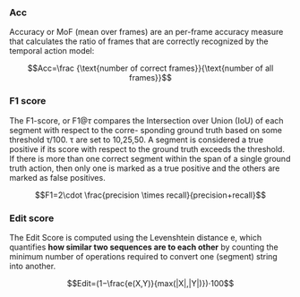 ### Acc
Accuracy or MoF (mean over frames) are an per-frame accuracy measure that calculates the ratio of frames that are correctly recognized by the temporal action model:

$$Acc=\frac {\text{number of correct frames}}{\text{number of all frames}}$$

### F1 score
The F1-score, or F1@$\tau$ compares the Intersection over Union (IoU) of each segment with respect to the corre- sponding ground truth based on some threshold τ/100. τ are set to 10,25,50. A segment is considered a true positive if its score with respect to the ground truth exceeds the threshold. If there is more than one correct segment within the span of a single ground truth action, then only one is marked as a true positive and the others are marked as false positives.

$$F1=2\cdot \frac{precision \times recall}{precision+recall}$$

### Edit score
The Edit Score is computed using the Levenshtein distance e, which quantifies **how similar two sequences are to each other** by counting the minimum number of operations required to convert one (segment) string into another.

$$Edit=(1−\frac{e(X,Y)}{max(|X|,|Y|)})⋅100$$